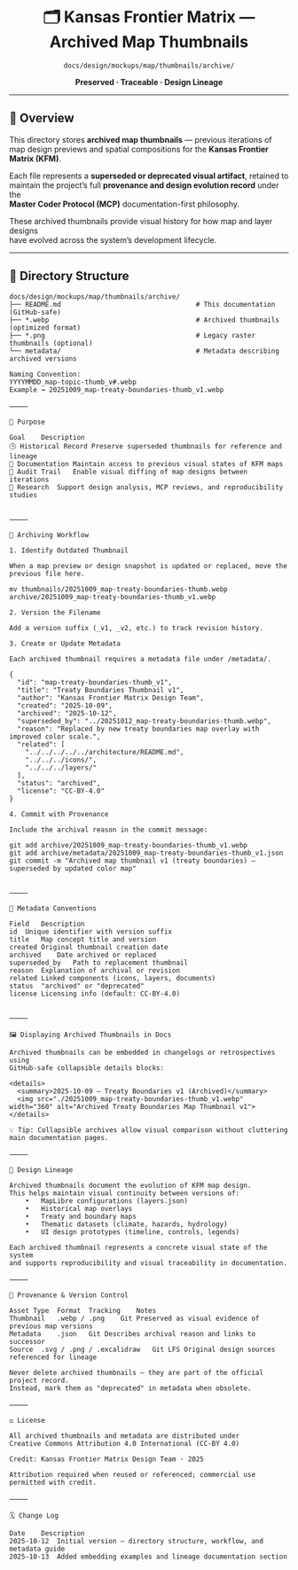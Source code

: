 <div align="center">

# 🗂️ Kansas Frontier Matrix — Archived Map Thumbnails  
`docs/design/mockups/map/thumbnails/archive/`

**Preserved · Traceable · Design Lineage**

</div>

---

## 🧭 Overview

This directory stores **archived map thumbnails** — previous iterations of  
map design previews and spatial compositions for the **Kansas Frontier Matrix (KFM)**.  

Each file represents a **superseded or deprecated visual artifact**, retained to  
maintain the project’s full **provenance and design evolution record** under the  
**Master Coder Protocol (MCP)** documentation-first philosophy.  

These archived thumbnails provide visual history for how map and layer designs  
have evolved across the system’s development lifecycle.

---

## 📁 Directory Structure

```text
docs/design/mockups/map/thumbnails/archive/
├── README.md                                  # This documentation (GitHub-safe)
├── *.webp                                     # Archived thumbnails (optimized format)
├── *.png                                      # Legacy raster thumbnails (optional)
└── metadata/                                  # Metadata describing archived versions

Naming Convention:
YYYYMMDD_map-topic-thumb_v#.webp
Example → 20251009_map-treaty-boundaries-thumb_v1.webp

⸻

🎯 Purpose

Goal	Description
🕓 Historical Record	Preserve superseded thumbnails for reference and lineage
🧩 Documentation	Maintain access to previous visual states of KFM maps
🧮 Audit Trail	Enable visual diffing of map designs between iterations
🧠 Research	Support design analysis, MCP reviews, and reproducibility studies


⸻

🧱 Archiving Workflow

1. Identify Outdated Thumbnail

When a map preview or design snapshot is updated or replaced, move the previous file here.

mv thumbnails/20251009_map-treaty-boundaries-thumb.webp archive/20251009_map-treaty-boundaries-thumb_v1.webp

2. Version the Filename

Add a version suffix (_v1, _v2, etc.) to track revision history.

3. Create or Update Metadata

Each archived thumbnail requires a metadata file under /metadata/.

{
  "id": "map-treaty-boundaries-thumb_v1",
  "title": "Treaty Boundaries Thumbnail v1",
  "author": "Kansas Frontier Matrix Design Team",
  "created": "2025-10-09",
  "archived": "2025-10-12",
  "superseded_by": "../20251012_map-treaty-boundaries-thumb.webp",
  "reason": "Replaced by new treaty boundaries map overlay with improved color scale.",
  "related": [
    "../../../../../architecture/README.md",
    "../../../icons/",
    "../../../layers/"
  ],
  "status": "archived",
  "license": "CC-BY-4.0"
}

4. Commit with Provenance

Include the archival reason in the commit message:

git add archive/20251009_map-treaty-boundaries-thumb_v1.webp
git add archive/metadata/20251009_map-treaty-boundaries-thumb_v1.json
git commit -m "Archived map thumbnail v1 (treaty boundaries) — superseded by updated color map"


⸻

🧾 Metadata Conventions

Field	Description
id	Unique identifier with version suffix
title	Map concept title and version
created	Original thumbnail creation date
archived	Date archived or replaced
superseded_by	Path to replacement thumbnail
reason	Explanation of archival or revision
related	Linked components (icons, layers, documents)
status	"archived" or "deprecated"
license	Licensing info (default: CC-BY-4.0)


⸻

🖼️ Displaying Archived Thumbnails in Docs

Archived thumbnails can be embedded in changelogs or retrospectives using
GitHub-safe collapsible details blocks:

<details>
  <summary>2025-10-09 — Treaty Boundaries v1 (Archived)</summary>
  <img src="./20251009_map-treaty-boundaries-thumb_v1.webp" width="360" alt="Archived Treaty Boundaries Map Thumbnail v1">
</details>

💡 Tip: Collapsible archives allow visual comparison without cluttering main documentation pages.

⸻

🧮 Design Lineage

Archived thumbnails document the evolution of KFM map design.
This helps maintain visual continuity between versions of:
	•	MapLibre configurations (layers.json)
	•	Historical map overlays
	•	Treaty and boundary maps
	•	Thematic datasets (climate, hazards, hydrology)
	•	UI design prototypes (timeline, controls, legends)

Each archived thumbnail represents a concrete visual state of the system
and supports reproducibility and visual traceability in documentation.

⸻

🔐 Provenance & Version Control

Asset Type	Format	Tracking	Notes
Thumbnail	.webp / .png	Git	Preserved as visual evidence of previous map versions
Metadata	.json	Git	Describes archival reason and links to successor
Source	.svg / .png / .excalidraw	Git LFS	Original design sources referenced for lineage

Never delete archived thumbnails — they are part of the official project record.
Instead, mark them as "deprecated" in metadata when obsolete.

⸻

⚖️ License

All archived thumbnails and metadata are distributed under
Creative Commons Attribution 4.0 International (CC-BY 4.0)

Credit: Kansas Frontier Matrix Design Team · 2025

Attribution required when reused or referenced; commercial use permitted with credit.

⸻

🗓️ Change Log

Date	Description
2025-10-12	Initial version — directory structure, workflow, and metadata guide
2025-10-13	Added embedding examples and lineage documentation section
